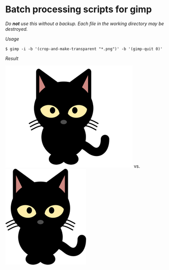 # Batch processing scripts for gimp

*Do **not** use this without a backup. Each file in the working directory may be destroyed.*

*Usage*

```
$ gimp -i -b '(crop-and-make-transparent "*.png")' -b '(gimp-quit 0)'
```

*Result*

![cat image](test/cat.png) vs. ![cropped cat image](test/cat_crop.png)
